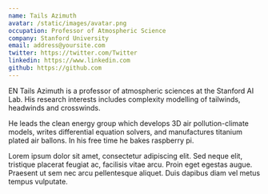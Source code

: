 ```yaml
---
name: Tails Azimuth
avatar: /static/images/avatar.png
occupation: Professor of Atmospheric Science
company: Stanford University
email: address@yoursite.com
twitter: https://twitter.com/Twitter
linkedin: https://www.linkedin.com
github: https://github.com
---
```


EN Tails Azimuth is a professor of atmospheric sciences at the Stanford AI Lab. His research interests includes complexity modelling of tailwinds, headwinds and crosswinds.

He leads the clean energy group which develops 3D air pollution-climate models, writes differential equation solvers, and manufactures titanium plated air ballons. In his free time he bakes raspberry pi.

Lorem ipsum dolor sit amet, consectetur adipiscing elit. Sed neque elit, tristique placerat feugiat ac, facilisis vitae arcu. Proin eget egestas augue. Praesent ut sem nec arcu pellentesque aliquet. Duis dapibus diam vel metus tempus vulputate.
